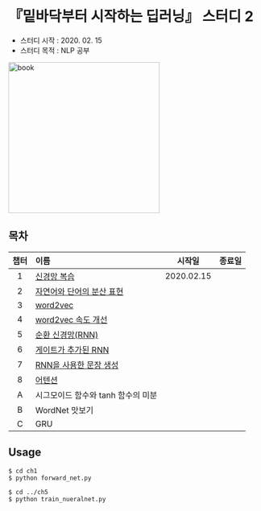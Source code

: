 # 『밑바닥부터 시작하는 딥러닝』 스터디 2
- 스터디 시작 : 2020. 02. 15
- 스터디 목적 : NLP 공부

<img src="https://user-images.githubusercontent.com/21326503/74503905-d2664480-4f35-11ea-9ee7-206c4f940149.jpg" width="300px" alt="book"></img><br/>


## 목차
|챕터|이름|시작일|종료일|
|:---:|:---|:---:|:---:|
|1|[신경망 복습](https://github.com/HYEZ/deep-learning-from-scratch-2/tree/master/ch1)|2020.02.15||
|2|[자연어와 단어의 분산 표현](https://github.com/HYEZ/deep-learning-from-scratch-2/tree/master/ch2)|||
|3|[word2vec](https://github.com/HYEZ/deep-learning-from-scratch-2/tree/master/ch3)|||
|4|[word2vec 속도 개선](https://github.com/HYEZ/deep-learning-from-scratch-2/tree/master/ch4)|||
|5|[순환 신경망(RNN)](https://github.com/HYEZ/deep-learning-from-scratch-2/tree/master/ch5)|||
|6|[게이트가 추가된 RNN](https://github.com/HYEZ/deep-learning-from-scratch-2/tree/master/ch6)|||
|7|[RNN을 사용한 문장 생성](https://github.com/HYEZ/deep-learning-from-scratch-2/tree/master/ch7)|||
|8|[어텐션](https://github.com/HYEZ/deep-learning-from-scratch-2/tree/master/ch8)|||
|A|시그모이드 함수와 tanh 함수의 미분|||
|B|WordNet 맛보기|||
|C|GRU||

## Usage
```
$ cd ch1
$ python forward_net.py

$ cd ../ch5
$ python train_nueralnet.py
```
